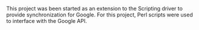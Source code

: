 This project was been started as an extension to the Scripting driver to provide synchronization for Google. For this project, Perl scripts were used to interface with the Google API.
